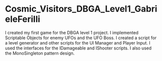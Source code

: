 # Cosmic_Visitors_DBGA_Level1_GabrieleFerilli
I created my first game for the DBGA level 1 project. 
I implemented Scriptable Objects for enemy UFOs and the UFO Boss. 
I created a script for a level generator and other scripts for the UI Manager and Player Input.
I used the interfaces for the IDamageable and IShooter scripts.
I also used the MonoSingleton pattern design.
